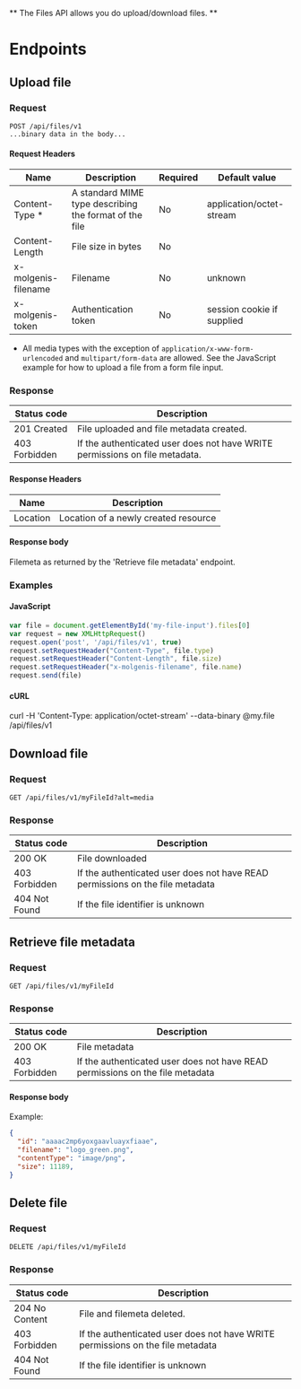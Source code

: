 **
The Files API allows you do upload/download files.
**
# Endpoints

## Upload file

### Request
```
POST /api/files/v1
...binary data in the body...
```

#### Request Headers
| Name                | Description                                                 | Required | Default value              |
|---------------------|-------------------------------------------------------------|----------|----------------------------|
| Content-Type *      | A standard MIME type describing the format of the file      | No       | application/octet-stream   |
| Content-Length      | File size in bytes                                          | No       |                            |
| x-molgenis-filename | Filename                                                    | No       | unknown                    |
| x-molgenis-token    | Authentication token                                        | No       | session cookie if supplied |

* All media types with the exception of `application/x-www-form-urlencoded` and `multipart/form-data` are allowed. See the JavaScript example for how to upload a file from a form file input.
### Response
| Status code         | Description                                                                       |
|---------------------|-----------------------------------------------------------------------------------|
| 201 Created         | File uploaded and file metadata created.                                          |
| 403 Forbidden       | If the authenticated user does not have WRITE permissions on file metadata.       |

#### Response Headers
| Name                | Description                                                 |
|---------------------|-------------------------------------------------------------|
| Location            | Location of a newly created resource                        |

#### Response body
Filemeta as returned by the 'Retrieve file metadata' endpoint.

### Examples

#### JavaScript
```javascript
var file = document.getElementById('my-file-input').files[0]
var request = new XMLHttpRequest()
request.open('post', '/api/files/v1', true)
request.setRequestHeader("Content-Type", file.type)
request.setRequestHeader("Content-Length", file.size)
request.setRequestHeader("x-molgenis-filename", file.name)
request.send(file)
```

#### cURL
curl -H 'Content-Type: application/octet-stream' --data-binary @my.file /api/files/v1

## Download file

### Request
```
GET /api/files/v1/myFileId?alt=media
```

### Response
| Status code         | Description
|---------------------|-----------------------------------------------------------------------------------|
| 200 OK              | File downloaded                                                                   |
| 403 Forbidden       | If the authenticated user does not have READ permissions on the file metadata     |
| 404 Not Found       | If the file identifier is unknown                                                 |

## Retrieve file metadata

### Request
```
GET /api/files/v1/myFileId
```

### Response
| Status code         | Description
|---------------------|-----------------------------------------------------------------------------------|
| 200 OK              | File metadata                                                                     |
| 403 Forbidden       | If the authenticated user does not have READ permissions on the file metadata     |

#### Response body
Example:
```json
{
  "id": "aaaac2mp6yoxgaavluayxfiaae",
  "filename": "logo_green.png",
  "contentType": "image/png",
  "size": 11189,
}
```

## Delete file

### Request
```
DELETE /api/files/v1/myFileId
```

### Response
| Status code         | Description
|---------------------|-----------------------------------------------------------------------------------|
| 204 No Content      | File and filemeta deleted.                                                        |
| 403 Forbidden       | If the authenticated user does not have WRITE permissions on the file metadata    |
| 404 Not Found       | If the file identifier is unknown                                                 |